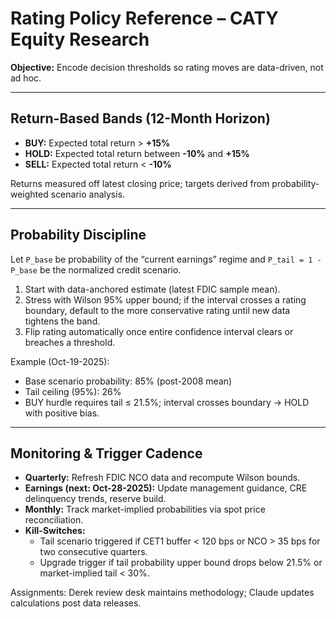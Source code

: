 # Rating Policy Reference – CATY Equity Research

**Objective:** Encode decision thresholds so rating moves are data-driven, not ad hoc.

---

## Return-Based Bands (12-Month Horizon)

- **BUY:** Expected total return > **+15%**
- **HOLD:** Expected total return between **-10%** and **+15%**
- **SELL:** Expected total return < **-10%**

Returns measured off latest closing price; targets derived from probability-weighted scenario analysis.

---

## Probability Discipline

Let `P_base` be probability of the “current earnings” regime and `P_tail = 1 - P_base` be the normalized credit scenario.

1. Start with data-anchored estimate (latest FDIC sample mean).
2. Stress with Wilson 95% upper bound; if the interval crosses a rating boundary, default to the more conservative rating until new data tightens the band.
3. Flip rating automatically once entire confidence interval clears or breaches a threshold.

Example (Oct-19-2025):
- Base scenario probability: 85% (post-2008 mean)
- Tail ceiling (95%): 26%
- BUY hurdle requires tail ≤ 21.5%; interval crosses boundary → HOLD with positive bias.

---

## Monitoring & Trigger Cadence

- **Quarterly:** Refresh FDIC NCO data and recompute Wilson bounds.
- **Earnings (next: Oct-28-2025):** Update management guidance, CRE delinquency trends, reserve build.
- **Monthly:** Track market-implied probabilities via spot price reconciliation.
- **Kill-Switches:**
  - Tail scenario triggered if CET1 buffer < 120 bps or NCO > 35 bps for two consecutive quarters.
  - Upgrade trigger if tail probability upper bound drops below 21.5% or market-implied tail < 30%.

Assignments: Derek review desk maintains methodology; Claude updates calculations post data releases.

